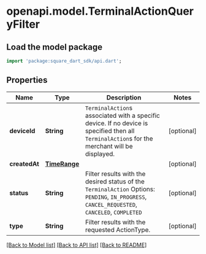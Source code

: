 # openapi.model.TerminalActionQueryFilter

## Load the model package
```dart
import 'package:square_dart_sdk/api.dart';
```

## Properties
Name | Type | Description | Notes
------------ | ------------- | ------------- | -------------
**deviceId** | **String** | `TerminalAction`s associated with a specific device. If no device is specified then all `TerminalAction`s for the merchant will be displayed. | [optional] 
**createdAt** | [**TimeRange**](TimeRange.md) |  | [optional] 
**status** | **String** | Filter results with the desired status of the `TerminalAction` Options: `PENDING`, `IN_PROGRESS`, `CANCEL_REQUESTED`, `CANCELED`, `COMPLETED` | [optional] 
**type** | **String** | Filter results with the requested ActionType. | [optional] 

[[Back to Model list]](../README.md#documentation-for-models) [[Back to API list]](../README.md#documentation-for-api-endpoints) [[Back to README]](../README.md)


